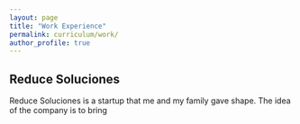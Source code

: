 ```yaml
---
layout: page
title: "Work Experience"
permalink: curriculum/work/
author_profile: true
---
```


## Reduce Soluciones

Reduce Soluciones is a startup that me and my family gave shape. The idea of the company is to bring